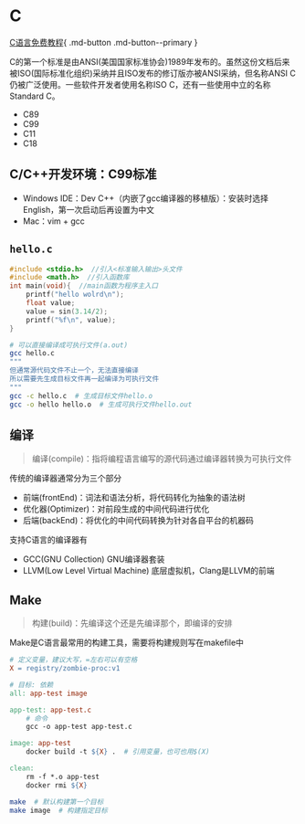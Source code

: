 # C

[C语言免费教程](https://wangdoc.com/clang/intro.html){ .md-button .md-button--primary }

C的第一个标准是由ANSI(美国国家标准协会)1989年发布的。虽然这份文档后来被ISO(国际标准化组织)采纳并且ISO发布的修订版亦被ANSI采纳，但名称ANSI C仍被广泛使用。一些软件开发者使用名称ISO C，还有一些使用中立的名称Standard C。

- C89
- C99
- C11
- C18

## C/C++开发环境：C99标准

- Windows IDE：Dev C++（内嵌了gcc编译器的移植版）：安装时选择English，第一次启动后再设置为中文
- Mac：vim + gcc

## `hello.c`

```c
#include <stdio.h>  //引入<标准输入输出>头文件
#include <math.h>  //引入函数库
int main(void){  //main函数为程序主入口
    printf("hello wolrd\n");
    float value;
    value = sin(3.14/2);
    printf("%f\n", value);
}
```

```bash
# 可以直接编译成可执行文件(a.out)
gcc hello.c
"""
但通常源代码文件不止一个，无法直接编译
所以需要先生成目标文件再一起编译为可执行文件
"""
gcc -c hello.c  # 生成目标文件hello.o
gcc -o hello hello.o  # 生成可执行文件hello.out
```

## 编译

> 编译(compile)：指将编程语言编写的源代码通过编译器转换为可执行文件

传统的编译器通常分为三个部分

- 前端(frontEnd)：词法和语法分析，将代码转化为抽象的语法树
- 优化器(Optimizer)：对前段生成的中间代码进行优化
- 后端(backEnd)：将优化的中间代码转换为针对各自平台的机器码

支持C语言的编译器有

- GCC(GNU Collection) GNU编译器套装
- LLVM(Low Level Virtual Machine) 底层虚拟机，Clang是LLVM的前端

## Make

> 构建(build)：先编译这个还是先编译那个，即编译的安排

Make是C语言最常用的构建工具，需要将构建规则写在makefile中

```makefile
# 定义变量，建议大写，=左右可以有空格
X = registry/zombie-proc:v1

# 目标: 依赖
all: app-test image

app-test: app-test.c
    # 命令
    gcc -o app-test app-test.c

image: app-test
    docker build -t ${X} .  # 引用变量，也可也用$(X)

clean: 
    rm -f *.o app-test
    docker rmi ${X}
```

```bash
make  # 默认构建第一个目标
make image  # 构建指定目标
```
